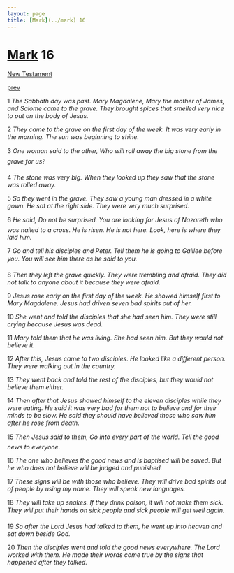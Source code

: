 ```yaml
---
layout: page
title: [Mark](../mark) 16
---
```


# [Mark](../mark) 16

[New Testament](/new-testament)


[prev](mark-15.html)

1 _The Sabbath day was past. Mary Magdalene, Mary the mother of James, and Salome came to the grave. They brought spices that smelled very nice to put on the body of Jesus._

2 _They came to the grave on the first day of the week. It was very early in the morning.  The sun was beginning to shine._

3 _One woman said to the other, Who will roll away the big stone from the grave for us?_

4 _The stone was very big. When they looked up they saw that the stone was rolled away._

5 _So they went in the grave. They saw a young man dressed in a white gown. He sat at the right side. They were very much surprised._

6 _He said, Do not be surprised. You are looking for Jesus of Nazareth who was nailed to a cross. He is risen. He is not here. Look, here is where they laid him._

7 _Go and tell his disciples and Peter. Tell them he is going to Galilee before you. You will see him there as he said to you._

8 _Then they left the grave quickly. They were trembling and afraid. They did not talk to anyone about it because they were afraid._

9 _Jesus rose early on the first day of the week. He showed himself first to Mary Magdalene. Jesus had driven seven bad spirits out of her._

10 _She went and told the disciples that she had seen him. They were still crying because Jesus was dead._

11 _Mary told them that he was living. She had seen him. But they would not believe it._

12 _After this, Jesus came to two disciples. He looked like a different person. They were walking out in the country._

13 _They went back and told the rest of the disciples, but they would not believe them either._

14 _Then after that Jesus showed himself to the eleven disciples while they were eating. He said it was very bad for them not to believe and for their minds to be slow. He said they should have believed those who saw him after he rose from death._

15 _Then Jesus said to them, Go into every part of the world. Tell the good news to everyone._

16 _The one who believes the good news and is baptised will be saved. But he who does not believe will be judged and punished._

17 _These signs will be with those who believe. They will drive bad spirits out of people by using my name. They will speak new languages._

18 _They will take up snakes. If they drink poison, it will not make them sick. They will put their hands on sick people and sick people will get well again._

19 _So after the Lord Jesus had talked to them, he went up into heaven and sat down beside God._

20 _Then the disciples went and told the good news everywhere. The Lord worked with them. He made their words come true by the signs that happened after they talked._

